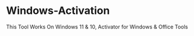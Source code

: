 # Windows-Activation
This Tool Works On Windows 11 &amp; 10,  Activator for Windows &amp; Office Tools
